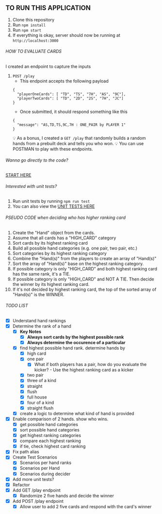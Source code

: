 ## TO RUN THIS APPLICATION

1. Clone this repository
2. Run `npm install`
3. Run `npm start`
4. If everything is okay, server should now be running at `http://localhost:3000`

###### HOW TO EVALUATE CARDS

I created an endpoint to capture the inputs

1. `POST /play`
   - This endpoint accepts the following payload
   ```
   {
     "playerOneCards": [ "TD", "TS", "7H", "AS", "9C"],
     "playerTwoCards": [ "TD", "2D", "2S", "7H", "JC"]
   }
   ```
   - Once submitted, it should respond something like this
   ```
   {
     "message": "AS,TD,TS,9C,7H : ONE_PAIR by PLAYER 1"
   }
   ```
   :bulb: As a bonus, I created a `GET /play` that randomly builds a random hands from a prebuilt deck and tells you who won.
   :bulb: You can use POSTMAN to play with these endpoints.

###### Wanna go directly to the code?

[START HERE](https://github.com/poldarreldev/simplepoker/blob/main/src/services/evaluate-hand/evaluate-hand.service.ts#L42)

###### Interested with unit tests?

1. Run unit tests by running `npm run test`
2. You can also view the [UNIT TESTS HERE](https://github.com/poldarreldev/simplepoker/blob/main/src/services/evaluate-hand/evaluate-hand.service.spec.ts#L17)

###### PSEUDO CODE when deciding who has higher ranking card

1. Create the "Hand" object from the cards.
2. Assume that all cards has a "HIGH_CARD" category
3. Sort cards by its highest ranking card
4. Build all possible hand categories (e.g. one pair, two pair, etc.)
5. Sort categories by its highest ranking category
6. Combine the "Hand(s)" from the players to create an array of "Hand(s)"
7. Sort the array of "Hand(s)" base on the highest ranking category.
8. If possible category is only "HIGH_CARD" and both highest ranking card has the same rank, it's a TIE.
9. If possible category is only "HIGH_CARD" and NOT A TIE. Then decide the winner by its highest ranking card.
10. If it's not decided by highest ranking card, the top of the sorted array of "Hand(s)" is the WINNER.

###### TODO LIST

- [x] Understand hand rankings
- [x] Determine the rank of a hand
  - [x] **Key Notes**
    - [x] **Always sort cards by the highest possible rank**
    - [x] **Always determine the occurence of a particular**
  - [x] find highest possible hand rank. determine hands by
    - [x] high card
    - [x] one pair
      - [x] What if both players has a pair, how do you evaluate the kicker? - Use the highest ranking card as a kicker
    - [x] two pair
    - [x] three of a kind
    - [x] straight
    - [x] flush
    - [x] full house
    - [x] four of a kind
    - [x] straight flush
  - [x] create a logic to determine what kind of hand is provided
- [x] Enable comparison of 2 hands. show who wins.
  - [x] get possible hand categories
  - [x] sort possible hand categories
  - [x] get highest ranking categories
  - [x] compare each highest ranking
  - [x] if tie, check highest card ranking
- [x] Fix path alias
- [x] Create Test Scenarios
  - [x] Scenarios per hand ranks
  - [x] Scenarios per Hand
  - [x] Scenarios during decider
- [x] Add more unit tests?
- [x] Refactor
- [x] Add GET /play endpoint
  - [x] Randomize 2 five hands and decide the winner
- [x] Add POST /play endpoint
  - [x] Allow user to add 2 five cards and respond with the card's winner
